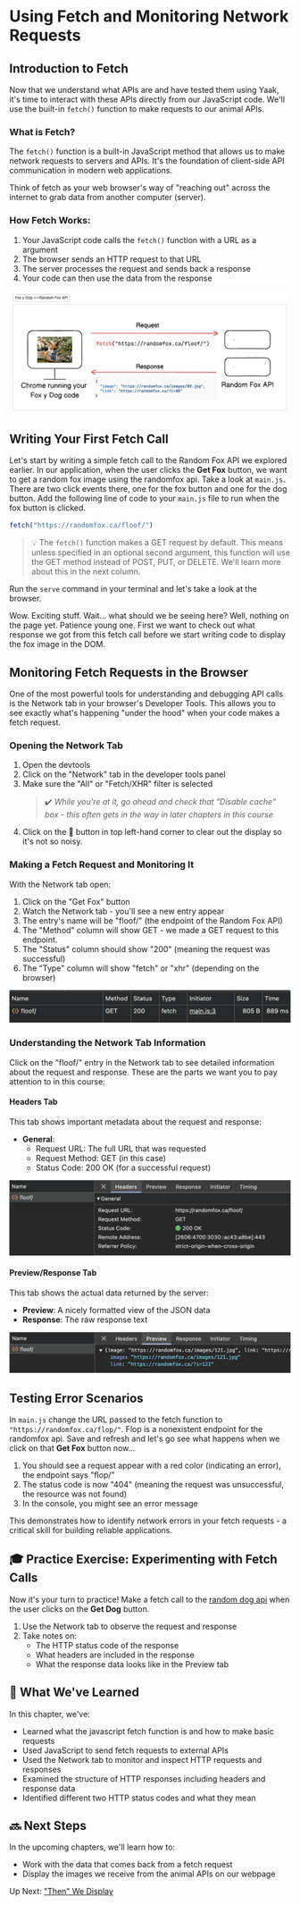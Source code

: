# Using Fetch and Monitoring Network Requests

## Introduction to Fetch

Now that we understand what APIs are and have tested them using Yaak, it's time to interact with these APIs directly from our JavaScript code. We'll use the built-in `fetch()` function to make requests to our animal APIs.

### What is Fetch?

The `fetch()` function is a built-in JavaScript method that allows us to make network requests to servers and APIs. It's the foundation of client-side API communication in modern web applications.

Think of fetch as your web browser's way of "reaching out" across the internet to grab data from another computer (server).

### How Fetch Works:

1. Your JavaScript code calls the `fetch()` function with a URL as a argument
2. The browser sends an HTTP request to that URL
3. The server processes the request and sends back a response
4. Your code can then use the data from the response

![](./images/chrome-foxy-diagram.png)

## Writing Your First Fetch Call

Let's start by writing a simple fetch call to the Random Fox API we explored earlier. In our application, when the user clicks the **Get Fox** button, we want to get a random fox image using the randomfox api. Take a look at `main.js`. There are two click events there, one for the fox button and one for the dog button. Add the following line of code to your `main.js` file to run when the fox button is clicked. 

```js
fetch("https://randomfox.ca/floof/")
```

>💡 The `fetch()` function makes a GET request by default. This means unless specified in an optional second argument, this function will use the GET method instead of POST, PUT, or DELETE. We'll learn more about this in the next column.

Run the `serve` command in your terminal and let's take a look at the browser. 

Wow. Exciting stuff. Wait... what should we be seeing here? Well, nothing on the page yet. Patience young one. First we want to check out what response we got from this fetch call before we start writing code to display the fox image in the DOM. 

## Monitoring Fetch Requests in the Browser

One of the most powerful tools for understanding and debugging API calls is the Network tab in your browser's Developer Tools. This allows you to see exactly what's happening "under the hood" when your code makes a fetch request.

### Opening the Network Tab

1. Open the devtools 
2. Click on the "Network" tab in the developer tools panel
3. Make sure the "All" or "Fetch/XHR" filter is selected
    >✔️ *While you're at it, go ahead and check that "Disable cache" box - this often gets in the way in later chapters in this course*
4. Click on the 🚫 button in top left-hand corner to clear out the display so it's not so noisy. 

### Making a Fetch Request and Monitoring It

With the Network tab open:

1. Click on the "Get Fox" button
2. Watch the Network tab - you'll see a new entry appear
3. The entry's name will be "floof/" (the endpoint of the Random Fox API)
4. The "Method" column will show GET - we made a GET request to this endpoint.
5. The "Status" column should show "200" (meaning the request was successful)
6. The "Type" column will show "fetch" or "xhr" (depending on the browser)

![](./images/floof-request.png)

### Understanding the Network Tab Information

Click on the "floof/" entry in the Network tab to see detailed information about the request and response. These are the parts we want you to pay attention to in this course:

#### Headers Tab
This tab shows important metadata about the request and response:

- **General**:
  - Request URL: The full URL that was requested
  - Request Method: GET (in this case)
  - Status Code: 200 OK (for a successful request)

![](./images/network-headers.png)

#### Preview/Response Tab
This tab shows the actual data returned by the server:

- **Preview**: A nicely formatted view of the JSON data
- **Response**: The raw response text

![](./images/network-preview.png)

## Testing Error Scenarios

In `main.js` change the URL passed to the fetch function to `"https://randomfox.ca/flop/"`. Flop is a nonexistent endpoint for the randomfox api. Save and refresh and let's go see what happens when we click on that **Get Fox** button now...

1. You should see a request appear with a red color (indicating an error), the endpoint says "flop/"
2. The status code is now "404" (meaning the request was unsuccessful, the resource was not found) 
3. In the console, you might see an error message

This demonstrates how to identify network errors in your fetch requests - a critical skill for building reliable applications.

## 🎓 Practice Exercise: Experimenting with Fetch Calls

Now it's your turn to practice! Make a fetch call to the [random dog api](./FD_INTRO_TO_API.md#-introducing-fun-image-apis) when the user clicks on the **Get Dog** button.

1. Use the Network tab to observe the request and response
2. Take notes on:
   - The HTTP status code of the response
   - What headers are included in the response
   - What the response data looks like in the Preview tab

## 📝 What We've Learned

In this chapter, we've:
- Learned what the javascript fetch function is and how to make basic requests
- Used JavaScript to send fetch requests to external APIs
- Used the Network tab to monitor and inspect HTTP requests and responses
- Examined the structure of HTTP responses including headers and response data
- Identified different two HTTP status codes and what they mean

## 🔜 Next Steps

In the upcoming chapters, we'll learn how to:
- Work with the data that comes back from a fetch request
- Display the images we receive from the animal APIs on our webpage

Up Next: ["Then" We Display](./FD_INTRO_TO_THEN.md)